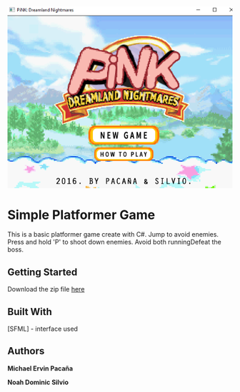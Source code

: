 ![alt text](https://github.com/mbpacana/c-platformer-game/blob/master/screenshots/title.png?raw=true)
# Simple Platformer Game
This is a basic platformer game create with C#. Jump to avoid enemies. Press and hold 'P' to shoot down enemies. Avoid both runningDefeat the boss.

## Getting Started
Download the zip file [here](https://github.com/mbpacana/c-platformer-game/blob/master/C%20Game/Zip/C%20Game.zip)

## Built With
[SFML] - interface used 

## Authors
**Michael Ervin Pacaña** 

**Noah Dominic Silvio** 
